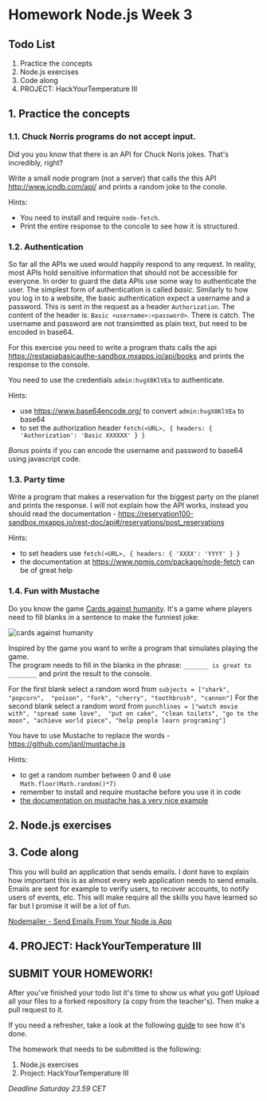# Homework Node.js Week 3

## Todo List

1. Practice the concepts
2. Node.js exercises
3. Code along
4. PROJECT: HackYourTemperature III

## 1. Practice the concepts

### 1.1. Chuck Norris programs do not accept input.

Did you you know that there is an API for Chuck Noris jokes. That's incredibly, right?

Write a small node program (not a server) that calls the this API http://www.icndb.com/api/ and prints a random joke to the conole.

Hints:  
* You need to install and require `node-fetch`. 
* Print the entire response to the concole to see how it is structured. 

### 1.2. Authentication

So far all the APIs we used would happily respond to any request. In reality, most APIs hold sensitive information that should not be accessible for everyone. In order to guard the data APIs use some way to authenticate the user. The simplest form of authentication is called *basic*. Similarly to how you log in to a website, the basic authentication expect a username and a password. This is sent in the request as a header `Authorization`. The content of the header is: `Basic <username>:<password>`. There is catch. The username and password are not transimtted as plain text, but need to be encoded in base64.

For this exercise you need to write a program thats calls the api https://restapiabasicauthe-sandbox.mxapps.io/api/books and prints the response to the console.

You need to use the credentials `admin:hvgX8KlVEa` to authenticate.

Hints:  
* use https://www.base64encode.org/ to convert `admin:hvgX8KlVEa` to base64
* to set the authorization header `fetch(<URL>, { headers: { 'Authorization': 'Basic XXXXXX' } }`

_Bonus_ points if you can encode the username and password to base64 using javascript code.

### 1.3. Party time

Write a program that makes a reservation for the biggest party on the planet and prints the response. I will not explain how the API works, instead you should read the documentation - https://reservation100-sandbox.mxapps.io/rest-doc/api#/reservations/post_reservations

Hints:
* to set headers use `fetch(<URL>, { headers: { 'XXXX': 'YYYY' } }`
* the documentation at https://www.npmjs.com/package/node-fetch can be of great help

### 1.4. Fun with Mustache

Do you know the game [Cards against  humanity](https://cardsagainsthumanity.com/). It's a game where players need to fill blanks in a sentence to make the funniest joke:

![cards against humanity](https://www.snopes.com/tachyon/2015/11/cards-against-humanity.png?resize=865,391)

Inspired by the game you want to write a program that simulates playing the game.  
The program needs to fill in the blanks in the phrase: `_______ is great to ________` and print the result to the console.

For the first blank select a random word from `subjects = ["shark", "popcorn",  "poison", "fork", "cherry", "toothbrush", "cannon"]`
For the second blank select a random word from `punchlines = ["watch movie with", "spread some love",  "put on cake", "clean toilets", "go to the moon", "achieve world piece", "help people learn programing"]`

You have to use Mustache to replace the words - https://github.com/janl/mustache.js

Hints:
* to get a random number between 0 and 6 use `Math.floor(Math.random()*7)`
* remember to install and require mustache before you use it in code
* [the documentation on mustache has a very nice example](https://github.com/janl/mustache.js#usage)


## 2. Node.js exercises

## 3. Code along

This you will build an application that sends emails. I dont have to explain how important this is as almost every web application needs to send emails. Emails are sent for example to verify users, to recover accounts, to notify users of events, etc.
This will make require all the skills you have learned so far but I promise it will be a lot of fun.

[Nodemailer - Send Emails From Your Node.js App](https://www.youtube.com/watch?v=nF9g1825mwk&t=469s)

## 4. PROJECT: HackYourTemperature III

## **SUBMIT YOUR HOMEWORK!**

After you've finished your todo list it's time to show us what you got! Upload all your files to a forked repository (a copy from the teacher's). Then make a pull request to it.

If you need a refresher, take a look at the following [guide](../hand-in-homework-guide.md) to see how it's done.

The homework that needs to be submitted is the following:

1. Node.js exercises
2. Project: HackYourTemperature III

_Deadline Saturday 23.59 CET_
